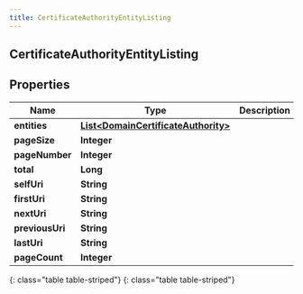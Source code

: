 ```yaml
---
title: CertificateAuthorityEntityListing
---
```

## CertificateAuthorityEntityListing


## Properties

| Name | Type | Description | Notes |
| ------------ | ------------- | ------------- | ------------- |
| **entities** | [**List&lt;DomainCertificateAuthority&gt;**](DomainCertificateAuthority.html) |  |  [optional] |
| **pageSize** | **Integer** |  |  [optional] |
| **pageNumber** | **Integer** |  |  [optional] |
| **total** | **Long** |  |  [optional] |
| **selfUri** | **String** |  |  [optional] |
| **firstUri** | **String** |  |  [optional] |
| **nextUri** | **String** |  |  [optional] |
| **previousUri** | **String** |  |  [optional] |
| **lastUri** | **String** |  |  [optional] |
| **pageCount** | **Integer** |  |  [optional] |
{: class="table table-striped"}
{: class="table table-striped"}


